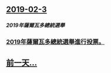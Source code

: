 ## [2019-02-3](/zh/news/2019/02/3/index.md)

##### 2019年薩爾瓦多總統選舉
### [2019年薩爾瓦多總統選舉進行投票。 ](/zh/news/2019/02/3/2019年薩爾瓦多總統選舉進行投票.md)
## [前一天...](/zh/news/2019/02/2/index.md)

